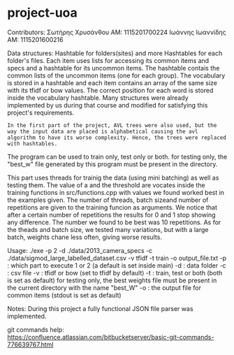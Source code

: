 # project-uoa


Contributors:   Σωτήρης Χρυσάνθου   ΑΜ: 1115201700224
                Ιωάννης Ιωαννίδης   ΑΜ: 1115201600216

Data structures:
    Hashtable for folders(sites) and more Hashtables for each folder's files.
    Each item uses lists for accessing its common items and specs and a hashtable for its uncommon items. The hashtable contais the common lists of the uncommon items (one for each group).
    The vocabulary is stored in a hashtable and each item contains an array of the same size with its tfidf or bow values. The correct position for each word is stored inside the vocabulary hashtable.
    Many structures were already implemented by us during that course and modified for satisfying this project's requirements.

    In the first part of the project, AVL trees were also used, but the way the input data are placed is alphabetical causing the avl algorithm to have its worse complexity. Hence, the trees were replaced with hashtables.


The program can be used to train only, test only or both. for testing only, the "best_w" file generated by this program must be present in the directory.

This part uses threads for trainig the data (using mini batching) as well as testing them.
The value of a and the threshold are vocates inside the training functions in src/functions.cpp with values we found worked best in the examples given.
The number of threads, batch sizeand number of repetitions are given to the training funcion as arguments. We notice that after a certain number of repetitions the results for 0 and 1 stop showing any difference. The number we found to be best was 10 repetitions. As for the theads and batch size, we tested many variations, but with a large batch, weights chane less often, giving worse results.

Usage:
    ./exe -p 2 -d ./data/2013_camera_specs -c ./data/sigmod_large_labelled_dataset.csv -v tfidf -t train -o output_file.txt
    -p  : which part to execute 1 or 2 (a default is set inside main)
    -d  : data folder
    -c  : csv file
    -v  : tfidf or bow (set to tfidf by default)
    -t  : train, test or both (both is set as default)
            for testing only, the best weights file must be present in the current directory with the name "best_W"
    -o  : the output file for common items (stdout is set as default)

Notes:
    During this project a fully functional JSON file parser was implemented.



git commands help: https://confluence.atlassian.com/bitbucketserver/basic-git-commands-776639767.html
